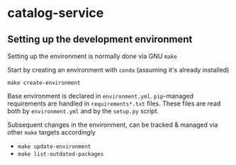 # catalog-service

## Setting up the development environment

Setting up the environment is normally done via GNU `make` 

Start by creating an environment with `conda` (assuming it's already installed)

`make create-environment`

Base environment is declared in `environment.yml`.
`pip`-managed requirements are handled in `requirements*.txt` files.
These files are read both by `environment.yml` and by the `setup.py` script.

Subsequent changes in the environment, can be tracked & managed via other `make` targets accordingly
* `make update-environment`
* `make list-outdated-packages`